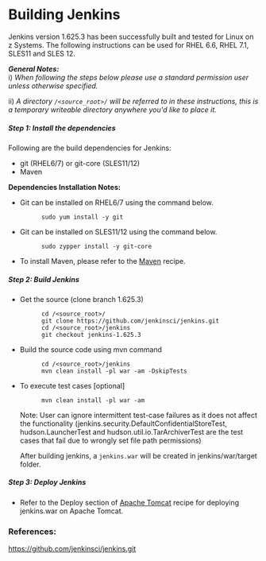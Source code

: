 # Building Jenkins

Jenkins version 1.625.3 has been successfully built and tested for Linux on z Systems. The following instructions can be used for RHEL 6.6, RHEL 7.1, SLES11 and SLES 12.

_**General Notes:**_  
i) _When following the steps below please use a standard permission user unless otherwise specified._

ii) _A directory `/<source_root>/` will be referred to in these instructions, this is a temporary writeable directory anywhere you'd like to place it._

##### Step 1: Install the dependencies
Following are the build dependencies for Jenkins:

* git (RHEL6/7) or git-core (SLES11/12)
* Maven 

**Dependencies Installation Notes:**   
* Git can be installed on RHEL6/7 using the command below.
     
            sudo yum install -y git

* Git can be installed on SLES11/12 using the command below.

            sudo zypper install -y git-core
            
* To install Maven, please refer to the [Maven](https://github.com/linux-on-ibm-z/docs/wiki/Building-Maven) recipe.

##### Step 2: Build Jenkins
* Get the source (clone branch 1.625.3)  

			cd /<source_root>/
		    git clone https://github.com/jenkinsci/jenkins.git
			cd /<source_root>/jenkins
			git checkout jenkins-1.625.3
			
* Build the source code using mvn command
	
			cd /<source_root>/jenkins
			mvn clean install -pl war -am -DskipTests 
			
* To execute test cases [optional]

			mvn clean install -pl war -am
	
	Note: User can ignore intermittent test-case failures as it does not affect the functionality (jenkins.security.DefaultConfidentialStoreTest, hudson.LauncherTest and hudson.util.io.TarArchiverTest are the test cases that fail due to wrongly set file path permissions)
	
	After building jenkins, a ``jenkins.war`` will be created in jenkins/war/target folder.
   	
##### Step 3: Deploy Jenkins 

* Refer to the Deploy section of [Apache Tomcat](https://github.com/linux-on-ibm-z/docs/wiki/Building-Apache-Tomcat) recipe for deploying jenkins.war on Apache Tomcat.

    
### References:
https://github.com/jenkinsci/jenkins.git

